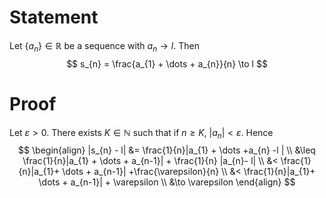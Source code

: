 # Statement

Let $\left\{ a_{n} \right\} \in \mathbb{R}$ be a sequence with $a_{n} \to l$. Then
$$
s_{n} = \frac{a_{1} + \dots + a_{n}}{n} \to l
$$

# Proof

Let $\varepsilon > 0$. There exists $K \in \mathbb{N}$ such that if $n \geq K$, $|a_{n}| < \varepsilon$. Hence
$$
\begin{align}
|s_{n} - l| &= \frac{1}{n}|a_{1} + \dots  +a_{n} -l | \\
&\leq \frac{1}{n}|a_{1} + \dots + a_{n-1}| + \frac{1}{n} |a_{n}- l| \\
&< \frac{1}{n}|a_{1}+ \dots + a_{n-1}| +\frac{\varepsilon}{n} \\
&< \frac{1}{n}|a_{1}+ \dots + a_{n-1}| + \varepsilon \\
&\to \varepsilon
\end{align}
$$
